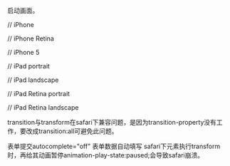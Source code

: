 ﻿
<!-- 启用360浏览器的极速模式(webkit) -->
<meta name="renderer" content="webkit">
<!-- 避免IE使用兼容模式 -->
<meta http-equiv="X-UA-Compatible" content="IE=edge">
<!-- 针对手持设备优化，主要是针对一些老的不识别viewport的浏览器，比如黑莓 -->
<meta name="HandheldFriendly" content="true">
<!-- 微软的老式浏览器 -->
<meta name="MobileOptimized" content="320">
<!-- uc强制竖屏 -->
<meta name="screen-orientation" content="portrait">
<!-- QQ强制竖屏 -->
<meta name="x5-orientation" content="portrait">
<!-- UC强制全屏 -->
<meta name="full-screen" content="yes">
<!-- QQ强制全屏 -->
<meta name="x5-fullscreen" content="true">
<!-- UC应用模式 -->
<meta name="browsermode" content="application">
<!-- QQ应用模式 -->
<meta name="x5-page-mode" content="app">
<!-- windows phone 点击无高光 -->
<meta name="msapplication-tap-highlight" content="no">


<link rel="apple-touch-icon" href="touch-icon-iphone.png">
<link rel="apple-touch-icon" sizes="76x76" href="touch-icon-ipad.png">
<link rel="apple-touch-icon" sizes="120x120" href="touch-icon-iphone-retina.png">
<link rel="apple-touch-icon" sizes="152x152" href="touch-icon-ipad-retina.png">

启动画面。

// iPhone
<link href="apple-touch-startup-image-320x460.png" media="(device-width: 320px)" rel="apple-touch-startup-image" />

// iPhone Retina
<link href="apple-touch-startup-image-640x920.png" media="(device-width: 320px) and (-webkit-device-pixel-ratio: 2)" rel="apple-touch-startup-image" />

// iPhone 5
<link rel="apple-touch-startup-image" media="(device-width: 320px) and (device-height: 568px) and (-webkit-device-pixel-ratio: 2)" href="apple-touch-startup-image-640x1096.png">

// iPad portrait
<link href="apple-touch-startup-image-768x1004.png" media="(device-width: 768px) and (orientation: portrait)" rel="apple-touch-startup-image" />

// iPad landscape
<link href="apple-touch-startup-image-748x1024.png" media="(device-width: 768px) and (orientation: landscape)" rel="apple-touch-startup-image" />

// iPad Retina portrait
<link href="apple-touch-startup-image-1536x2008.png" media="(device-width: 1536px) and (orientation: portrait) and (-webkit-device-pixel-ratio: 2)" rel="apple-touch-startup-image" />

// iPad Retina landscape
<link href="apple-touch-startup-image-1496x2048.png"media="(device-width: 1536px)  and (orientation: landscape) and (-webkit-device-pixel-ratio: 2)"rel="apple-touch-startup-image" />

transition与transform在safari下兼容问题，是因为transition-property没有工作，要改成transition:all可避免此问题。

表单提交autocomplete="off" 表单数据自动填写
safari下元素执行transform时，再给其动画暂停animation-play-state:paused;会导致safari崩溃。